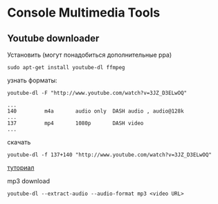 Console Multimedia Tools
========================

Youtube downloader
------------------

Установить (могут понадобиться дополнительные ppa)

	sudo apt-get install youtube-dl ffmpeg

узнать форматы:
	
	youtube-dl -F "http://www.youtube.com/watch?v=3JZ_D3ELwOQ"

	...
	140         m4a       audio only  DASH audio , audio@128k
	...
	137         mp4       1080p       DASH video 
	...

скачать

	youtube-dl -f 137+140 "http://www.youtube.com/watch?v=3JZ_D3ELwOQ"


[туториал](http://www.webupd8.org/2014/02/video-downloader-youtube-dl-gets.html)


mp3 download

	youtube-dl --extract-audio --audio-format mp3 <video URL>
